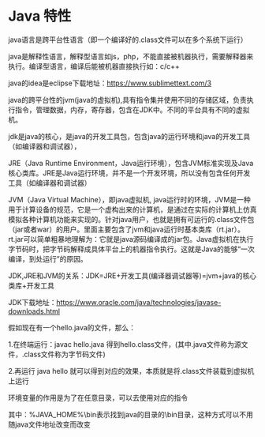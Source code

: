 # Java 特性
java语言是跨平台性语言（即一个编译好的.class文件可以在多个系统下运行）

java是解释性语言，解释型语言如js，php，不能直接被机器执行，需要解释器来执行。编译型语言，编译后能被机器直接执行如：c/c++

java的idea是eclipse下载地址：https://www.sublimettext.com/3

java的跨平台性的jvm(java的虚拟机),具有指令集并使用不同的存储区域，负责执行指令，管理数据，内存，寄存器，包含在JDK中。不同的平台具有不同的虚拟机。

jdk是java的核心，是java的开发工具包，包含java的运行环境和java的开发工具（如编译器和调试器），

JRE（Java Runtime Environment，Java运行环境），包含JVM标准实现及Java核心类库。JRE是Java运行环境，并不是一个开发环境，所以没有包含任何开发工具（如编译器和调试器）

JVM（Java Virtual Machine），即java虚拟机, java运行时的环境，JVM是一种用于计算设备的规范，它是一个虚构出来的计算机，是通过在实际的计算机上仿真模拟各种计算机功能来实现的。针对java用户，也就是拥有可运行的.class文件包（jar或者war）的用户。里面主要包含了jvm和java运行时基本类库（rt.jar）。rt.jar可以简单粗暴地理解为：它就是java源码编译成的jar包。Java虚拟机在执行字节码时，把字节码解释成具体平台上的机器指令执行。这就是Java的能够“一次编译，到处运行”的原因。

JDK,JRE和JVM的关系：JDK=JRE+开发工具(编译器调试器等)=jvm+java的核心类库+开发工具

JDK下载地址：https://www.oracle.com/java/technologies/javase-downloads.html

假如现在有一个hello.java的文件，那么：

1.在终端运行：javac hello.java 得到hello.class文件，(其中.java文件称为源文件，.class文件称为字节码文件)

2.再运行 java hello 就可以得到对应的效果，本质就是将.class文件装载到虚拟机上运行

环境变量的作用是为了在任意目录，可以去使用对应的指令

其中：%JAVA_HOME%\bin表示找到java的目录的\bin目录，这种方式可以不用随java文件地址改变而改变
